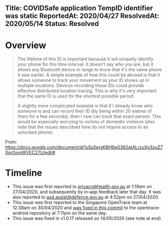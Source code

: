 Title: COVIDSafe application TempID identifier was static
ReportedAt: 2020/04/27
ResolvedAt: 2020/05/14
Status: Resolved
---

# Overview

> The lifetime of this ID is important because it will uniquely identify your phone for this time interval. It doesn't say who you are, but it allows any Bluetooth device in range to know that it's the same phone it saw earlier. A simple example of how this could be abused is that it allows someone to track your movement as your ID shows up in multiple locations. Devices recording these IDs could provide effective distributed location tracing. This is why it's very important that the same ID is used for the shortest possible period.
> 
> A slightly more complicated example is that if I already know who someone is and can record their ID (by being within 20 metres of them for a few seconds), then I now can track that exact person. This would be especially worrying to victims of domestic violence (also note that the issues described here do not require access to an unlocked phone).

From: https://docs.google.com/document/d/1u5a5ersKBH6eG362atALrzuXo3zuZ70qrGomWVEC27U/edit#

# Timeline

- This issue was first reported to privacy@health.gov.au at 1:19am on 27/04/2020, and subsequently by in-app feedback later that day. It was also reported to asd.assist@defence.gov.au at 4:52pm on 27/04/2020.
- This issue was first reported to the Singapore OpenTrace team at 12:38am on 30/04/2020 and [was fixed in this commit](https://github.com/opentrace-community/opentrace-android/commit/0c7f7f6c4b265140f86b91f8e9e1ec70f5cd67ba) to the opentrace-android repository at 7:11pm on the same day.
- This issue was fixed in v1.0.17 released on 14/05/2020 (see note at end)
